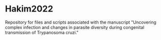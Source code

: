 # Hakim2022

Repository for files and scripts associated with the manuscript "Uncovering complex infection and changes in parasite diversity during congenital transmission of Trypanosoma cruzi." 
